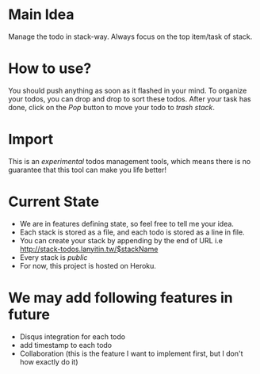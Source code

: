 # Main Idea
Manage the todo in stack-way. Always focus on the top item/task of stack.

# How to use?
You should push anything as soon as it flashed in your mind. To organize your todos, you can drop and drop to sort these todos. After your task has done, click on the *Pop* button to move your todo to *trash stack*. 

# Import
This is an *experimental* todos management tools, which means there is no guarantee that this tool can make you life better!

# Current State
+ We are in features defining state, so feel free to tell me your idea.
+ Each stack is stored as a file, and each todo is stored as a line in file.
+ You can create your stack by appending by the end of URL i.e http://stack-todos.lanyitin.tw/$stackName
+ Every stack is *public*
+ For now, this project is hosted on Heroku.

# We may add following features in future
+ Disqus integration for each todo
+ add timestamp to each todo
+ Collaboration (this is the feature I want to implement first, but I don't how exactly do it)
